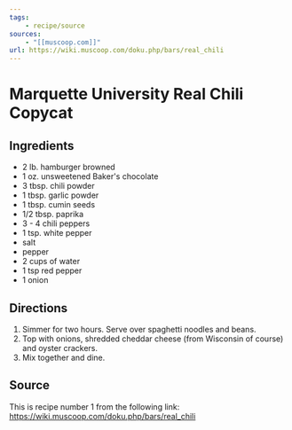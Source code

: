```yaml
---
tags:
    - recipe/source
sources: 
    - "[[muscoop.com]]"
url: https://wiki.muscoop.com/doku.php/bars/real_chili
---
```

# Marquette University Real Chili Copycat
## Ingredients
- 2 lb. hamburger browned
- 1 oz. unsweetened Baker's chocolate
- 3 tbsp. chili powder
- 1 tbsp. garlic powder
- 1 tbsp. cumin seeds
- 1/2 tbsp. paprika
- 3 - <span data-qty-parse>4</span> chili peppers
- 1 tsp. white pepper
- salt
- pepper
- 2 cups of water
- 1 tsp red pepper
- 1 onion
## Directions
1. Simmer for two hours. Serve over spaghetti noodles and beans. 
2. Top with onions, shredded cheddar cheese (from Wisconsin of course) and oyster crackers.
3. Mix together and dine.

## Source
This is recipe number 1 from the following link:  https://wiki.muscoop.com/doku.php/bars/real_chili
